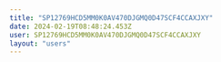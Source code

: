 ```yaml
---
title: "SP12769HCD5MM0K0AV470DJGMQ0D47SCF4CCAXJXY"
date: 2024-02-19T08:48:24.453Z
user: SP12769HCD5MM0K0AV470DJGMQ0D47SCF4CCAXJXY
layout: "users"
---
```

    